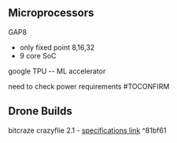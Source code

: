 ## Microprocessors
GAP8
- only fixed point 8,16,32
- 9 core SoC

google TPU -- ML accelerator

need to check power requirements #TOCONFIRM 

## Drone Builds
bitcraze crazyflie 2.1 - [specifications link](https://www.bitcraze.io/products/crazyflie-2-1/) ^81bf61
